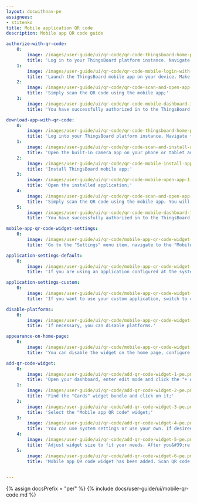 ```yaml
---
layout: docwithnav-pe
assignees:
- stitenko
title: Mobile application QR code
description: Mobile app QR code guide

authorize-with-qr-code:
    0:
        image: /images/user-guide/ui/qr-code/qr-code-thingsboard-home-page-1-pe.png
        title: 'Log in to your ThingsBoard platform instance. Navigate to the "Home" page to locate the QR code;'
    1:
        image: /images/user-guide/ui/qr-code/qr-code-mobile-login-with-qr-1-pe.png
        title: 'Launch the ThingsBoard mobile app on your device. Make sure you have the latest version installed to use this feature;'
    2:
        image: /images/user-guide/ui/qr-code/qr-code-scan-and-open-app-pe.png
        title: 'Simply scan the QR code using the mobile app;'
    3:
        image: /images/user-guide/ui/qr-code/qr-code-mobile-dashboard-1-pe.png
        title: 'You have successfully authorized in to the ThingsBoard mobile app into your account.'

download-app-with-qr-code:
    0:
        image: /images/user-guide/ui/qr-code/qr-code-thingsboard-home-page-1-pe.png
        title: 'Log into your ThingsBoard platform instance. Navigate to the "Home" page to locate the QR code;'
    1:
        image: /images/user-guide/ui/qr-code/qr-code-scan-and-install-app-pe.png
        title: 'Open the built-in camera app on your phone or tablet and point it at the QR code. The phone will automatically scan the code and show the link button. Click this button to open the link to the ThingsBoard mobile app (Google Play or App Store);'
    2:
        image: /images/user-guide/ui/qr-code/qr-code-mobile-install-app-pe.png
        title: 'Install ThingsBoard mobile app;'
    3:
        image: /images/user-guide/ui/qr-code/qr-code-mobile-open-app-1-pe.png
        title: 'Open the installed application;'
    4:
        image: /images/user-guide/ui/qr-code/qr-code-scan-and-open-app-pe.png
        title: 'Simply scan the QR code using the mobile app. You will automatically authorize into the app, without the need to manually enter your login details;'
    5:
        image: /images/user-guide/ui/qr-code/qr-code-mobile-dashboard-1-pe.png
        title: 'You have successfully authorized in to the ThingsBoard mobile app into your account.'

mobile-app-qr-code-widget-settings:
    0:
        image: /images/user-guide/ui/qr-code/mobile-app-qr-code-widget-settings-1-pe.png
        title: 'Go to the "Settings" menu item, navigate to the "Mobile app" tab and disable "Use system settings" toggle;'

application-settings-default:
    0:
        image: /images/user-guide/ui/qr-code/mobile-app-qr-code-widget-settings-2-pe.png
        title: 'If you are using an application configured at the system level, leave the default settings.'

application-settings-custom:
    0:
        image: /images/user-guide/ui/qr-code/mobile-app-qr-code-widget-settings-3-pe.png
        title: 'If you want to use your custom application, switch to custom settings. Here, you should fill in the required application credentials for Android and iOS apps.'

disable-platforms:
    0:
        image: /images/user-guide/ui/qr-code/mobile-app-qr-code-widget-settings-4-pe.png
        title: 'If necessary, you can disable platforms.'

appearance-on-home-page:
    0:
        image: /images/user-guide/ui/qr-code/mobile-app-qr-code-widget-settings-5-pe.png
        title: 'You can disable the widget on the home page, configure badges (or turn them off altogether), and update the QR code label.'

add-qr-code-widget:
    0:
        image: /images/user-guide/ui/qr-code/add-qr-code-widget-1-pe.png
        title: 'Open your dashboard, enter edit mode and click the "+ Add widget" icon at the top of the screen;'
    1:
        image: /images/user-guide/ui/qr-code/add-qr-code-widget-2-pe.png
        title: 'Find the "Cards" widget bundle and click on it;'
    2:
        image: /images/user-guide/ui/qr-code/add-qr-code-widget-3-pe.png
        title: 'Select the "Mobile app QR code" widget;'
    3:
        image: /images/user-guide/ui/qr-code/add-qr-code-widget-4-pe.png
        title: 'You can use system settings or use your own. If desired, you can disable unnecessary platforms, configure badges (or turn them off altogether), and update the QR code label. Click "Add".'
    4:
        image: /images/user-guide/ui/qr-code/add-qr-code-widget-5-pe.png
        title: 'Adjust widget size to fit your needs. After you&#39;re done tweaking, click "Save" to save the dashboard;'
    5:
        image: /images/user-guide/ui/qr-code/add-qr-code-widget-6-pe.png
        title: 'Mobile app QR code widget has been added. Scan QR code with your mobile and check you are redirected to the specified application.'
  

---
```


{% assign docsPrefix = "pe/" %}
{% include docs/user-guide/ui/mobile-qr-code.md %}